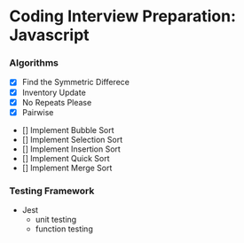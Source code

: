 # Coding Interview Preparation: Javascript

### Algorithms

- [x] Find the Symmetric Differece
- [x] Inventory Update
- [x] No Repeats Please
- [x] Pairwise
- [] Implement Bubble Sort
- [] Implement Selection Sort
- [] Implement Insertion Sort
- [] Implement Quick Sort
- [] Implement Merge Sort

### Testing Framework

- Jest
  - unit testing
  - function testing
